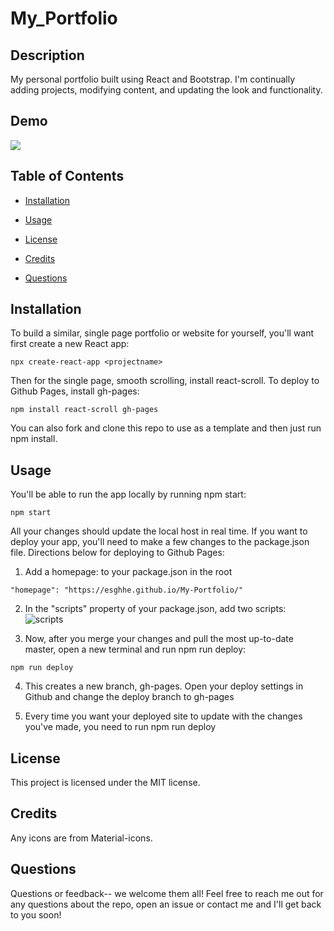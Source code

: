 # My_Portfolio

## Description
My personal portfolio built using React and Bootstrap. I'm continually adding projects, modifying content, and updating the look and functionality.

## Demo
![](public/assets/My-Portfolio-demo.gif)


## Table of Contents 

* [Installation](#installation)

* [Usage](#usage)

* [License](#license)


* [Credits](#credits)
​
* [Questions](#questions)

## Installation

To build a similar, single page portfolio or website for yourself, you'll want first create a new React app:
```
npx create-react-app <projectname>
```

Then for the single page, smooth scrolling, install react-scroll. To deploy to Github Pages, install gh-pages:
```
npm install react-scroll gh-pages
```
You can also fork and clone this repo to use as a template and then just run npm install.

## Usage

You'll be able to run the app locally by running npm start:
```
npm start
```
All your changes should update the local host in real time. If you want to deploy your app, you'll need to make a few changes to the package.json file. Directions below for deploying to Github Pages:

1. Add a homepage: <name-of-the-page-deploying-to> to your package.json in the root
  ```
  "homepage": "https://esghhe.github.io/My-Portfolio/"
  ```
2. In the "scripts" property of your package.json, add two scripts:
  ![scripts](https://user-images.githubusercontent.com/62451633/93928045-931f8380-fcce-11ea-96a3-c1e1e8f9fef6.png)

3. Now, after you merge your changes and pull the most up-to-date master, open a new terminal and run npm run deploy:
```
npm run deploy
```
  
4. This creates a new branch, gh-pages. Open your deploy settings in Github and change the deploy branch to gh-pages
  
5. Every time you want your deployed site to update with the changes you've made, you need to run npm run deploy

## License

This project is licensed under the MIT license.

## Credits

Any icons are from Material-icons.

## Questions

Questions or feedback-- we welcome them all! Feel free to reach me out for any questions about the repo, open an issue or contact me and I'll get back to you soon!
